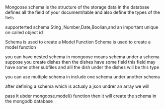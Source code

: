 Mongoose schema is the structure of the storage data in the database
defines all the field of your document/table
and also define the types of the fiels

supporterted schema Sting ,Number,Date,Boolian,and an important unique on called object id

Schema is used to create a Model Function
Schema is used to create a model function 

you can have nested schema in mongoose
means schema under a schema
 suppose you create dishes
then the dishes have some field this field may have some other subfiles 
and alll the dish under the dishes will be this type

you can use multiple schema in include one schema under another schema

after defining a schema which is actualy  a json undrer an array we will

pass it ubder mongoose.model() function then it will create the schema in the mongodb database
